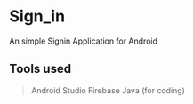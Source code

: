 # Sign_in
An simple Signin Application for Android
## Tools used
> Android Studio
> Firebase
> Java (for coding)

